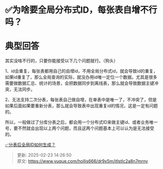 # ✅为啥要全局分布式ID，每张表自增不行吗？

# 典型回答


其实没啥不行的，只要你能接受以下几个问题就行。（狗头）



1、id会重复，每张表都用自己的自增id，不用全局分布式id，就会导致id的重复，如果id重复了，那么全局查询的实际，就没办用id唯一定位一个数据。尤其是很多需要做数据汇总、统计的场景，会把数据同步到离线表，那么就会导致数据主键冲突，无法同步。



2、无法支持二次分表，每张表自己做自增，在单表中是唯一了，不冲突了，但是如果后面如果要重新分表，那么就会导致表中出现重复id的情况，这是一定有问题的。



所以，一般做过了分库分表之后，都会用一个分布式ID来做主键id、或者业务唯一号，要不然就会出现以上两个问题，而且这两个问题基本上可以认为是无法接受的。



[✅分表后全局ID如何生成？](https://www.yuque.com/hollis666/dr9x5m/glyv4twwk6bfs6dr)



> 更新: 2025-02-23 14:26:50  
> 原文: <https://www.yuque.com/hollis666/dr9x5m/itlstlc2a8n7mrny>